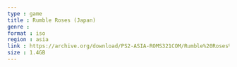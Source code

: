 ```yaml
---
type : game
title : Rumble Roses (Japan)
genre : 
format : iso
region : asia
link : https://archive.org/download/PS2-ASIA-ROMS321COM/Rumble%20Roses%20%28Japan%29.7z
size : 1.4GB
---
```

